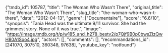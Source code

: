 {"tmdb_id": 105787, "title": "The Woman Who Wasn't There", "original_title": "The Woman Who Wasn't There", "slug_title": "the-woman-who-wasn-t-there", "date": "2012-04-13", "genre": ["Documentaire"], "score": "6.6/10", "synopsis": "Tania Head was the ultimate 9/11 survivor. She had the grimmest story. None of it was true.", "image": "https://image.tmdb.org/t/p/w185_and_h278_bestv2/p7Qjf9B0p0bwsZIzQwH80A1Soo4.jpg", "actors": [], "comments": [], "recommandations_id": [241070, 307510, 360348, 97638], "youtube_key": "notfound"}